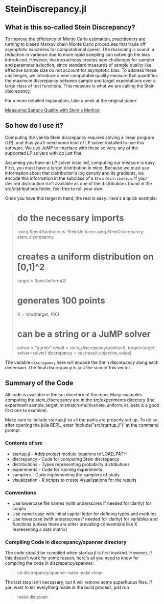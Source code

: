 # SteinDiscrepancy.jl

## What is this so-called Stein Discrepancy?

To improve the efficiency of Monte Carlo estimation, practitioners are
turning to biased Markov chain Monte Carlo procedures that trade off
asymptotic exactness for computational speed. The reasoning is sound: a
reduction in variance due to more rapid sampling can outweigh the bias
introduced. However, the inexactness creates new challenges for sampler and
parameter selection, since standard measures of sample quality like
effective sample size do not account for asymptotic bias. To address these
challenges, we introduce a new computable quality measure that quantifies
the maximum discrepancy between sample and target expectations over a large
class of test functions. This measure is what we are calling the
Stein discrepancy.

For a more detailed explanation, take a peek at the original paper:

[Measuring Sample Quality with Stein's Method](http://arxiv.org/abs/1506.03039)

## So how do I use it?

Computing the vanilla Stein discrepancy requires solving a linear program (LP), and
thus you'll need some kind of LP solver installed to use this
software. We use JuMP to interface with these solvers; any of the supported
LP solvers with do just fine.

Assuming you have an LP solver installed, computing our measure is easy.
First, you must have a target distribution in mind. Because we must use
information about that distribution's log density and its gradients, we
encode this information in the subclass of a `SteinDistribution`. If your
desired distribution isn't available as one of the distributions found in
the src/distributions folder, feel free to roll your own.

Once you have this target in hand, the rest is easy. Here's a quick example:

> # do the necessary imports
> using SteinDistributions: SteinUniform
> using SteinDiscrepancy: stein_discrepancy
> # creates a uniform distribution on [0,1]^2
> target = SteinUniform(2)
> # generates 100 points
> X = rand(target, 100)
> # can be a string or a JuMP solver
> solver = "gurobi"
> result = stein_discrepancy(points=X, target=target, solver=solver)
> discrepancy = vec(result.objective_value)

The variable `discrepancy` here will encode the Stein discrepancy along each
dimension. The final discrepancy is just the sum of this vector.

## Summary of the Code

All code is available in the src directory of the repo. Many examples
computing the stein_discrepancy are in the src/experiments directory
(the experiment sample_target_mismatch-multivariate_uniform_vs_beta
is a good first one to examine).

Make sure to include startup.jl so all the paths are properly set up.
To do so, after opening the julia REPL, enter 'include("src/startup.jl")'
at the command prompt.

### Contents of src

* startup.jl - Adds project module locations to LOAD_PATH
* discrepancy - Code for computing Stein discrepancy
* distributions - Types representing probability distributions
* experiments - Code for running experiments
* samplers - Code implementing the samplers of study
* visualization - R scripts to create visualizations for the results

### Conventions

* Use lowercase file names (with underscores if needed for clarity) for scripts
* Use camel case with initial capital letter for defining types and modules
* Use lowercase (with underscores if needed for clarity) for variables and
  functions (unless there are other prevailing conventions like X representing
  a data matrix)

### Compiling Code in discrepancy/spanner directory

The code should be compiled when startup.jl is first invoked. However,
if this doesn't work for some reason, here's all you need to know for compiling
the code in discrepancy/spanner:

> cd discrepancy/spanner
> make
> make clean

The last step isn't necessary, but it will remove some superfluous
files. If you want to kill everything made in the build process, just run

> make distclean